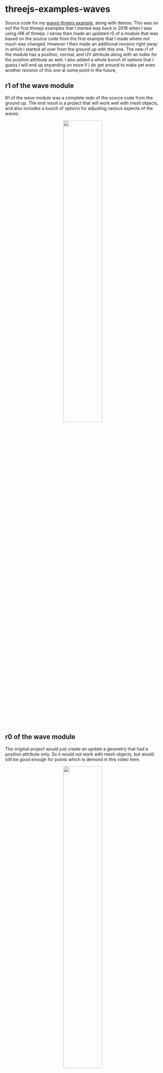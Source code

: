 # threejs-examples-waves

Source code for my [waves threejs example](https://dustinpfister.github.io/2018/11/14/threejs-examples-waves/), along with demos. This was on eof the first threejs examples that I started way back in 2018 when I was using r98 of threejs. I sense then made an updated r0 of a module that was based on the source code from the first example that I made where not much was changed. However I then made an additional revision right away in which I started all over from the ground up with this one. The new r1 of the module has a position, normal, and UV attribute along with an index for the position attribute as well. I also added a whole bunch of options that I guess I will end up expanding on more if I do get around to make yet even another revision of this one at some point in the future,

## r1 of the wave module

R1 of the wave module was a complete redo of the source code from the ground up. The end result is a project that will work well with mesh objects, and also includes a bunch of options for adjusting various aspects of the waves.

<div align="center">
      <a href="https://www.youtube.com/watch?v=NH3ueHkdjSk">
         <img src="https://img.youtube.com/vi/NH3ueHkdjSk/0.jpg" style="width:50%;">
      </a>
</div>

## r0 of the wave module

The original project would just create an update a geometry that had a position attribute only. So it would not work with mesh objects, but would still be good enough for points which is demoed in this video here.

<div align="center">
      <a href="https://www.youtube.com/watch?v=7vrx8646Y7s">
         <img src="https://img.youtube.com/vi/7vrx8646Y7s/0.jpg" style="width:50%;">
      </a>
</div>
